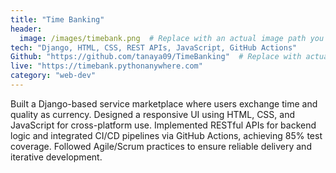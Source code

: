 ```yaml
---
title: "Time Banking"
header:
  image: /images/timebank.png  # Replace with an actual image path you upload
tech: "Django, HTML, CSS, REST APIs, JavaScript, GitHub Actions"
Github: "https://github.com/tanaya09/TimeBanking"  # Replace with actual GitHub repo if available
live: "https://timebank.pythonanywhere.com"
category: "web-dev"
---
```


Built a Django-based service marketplace where users exchange time and quality as currency. Designed a responsive UI using HTML, CSS, and JavaScript for cross-platform use. Implemented RESTful APIs for backend logic and integrated CI/CD pipelines via GitHub Actions, achieving 85% test coverage. Followed Agile/Scrum practices to ensure reliable delivery and iterative development.
